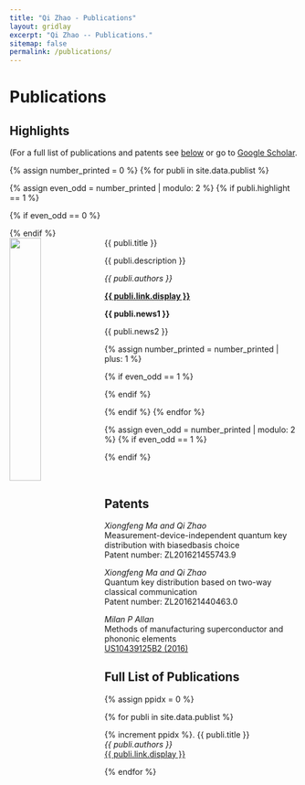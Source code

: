 ```yaml
---
title: "Qi Zhao - Publications"
layout: gridlay
excerpt: "Qi Zhao -- Publications."
sitemap: false
permalink: /publications/
---
```


# Publications

## Highlights

(For a full list of publications and patents see [below](#full-list-of-publications) or go to [Google Scholar](https://scholar.google.com/citations?user=VVQuTDMAAAAJ&hl=zh-CN&authuser=1).

{% assign number_printed = 0 %}
{% for publi in site.data.publist %}

{% assign even_odd = number_printed | modulo: 2 %}
{% if publi.highlight == 1 %}

{% if even_odd == 0 %}
<div class="row">
{% endif %}

<div class="col-sm-6 clearfix">
 <div class="well">
  <pubtit>{{ publi.title }}</pubtit>
  <img src="{{ site.url }}{{ site.baseurl }}/images/pubpic/{{ publi.image }}" class="img-responsive" width="33%" style="float: left" />
  <p>{{ publi.description }}</p>
  <p><em>{{ publi.authors }}</em></p>
  <p><strong><a href="{{ publi.link.url }}">{{ publi.link.display }}</a></strong></p>
  <p class="text-danger"><strong> {{ publi.news1 }}</strong></p>
  <p> {{ publi.news2 }}</p>
 </div>
</div>

{% assign number_printed = number_printed | plus: 1 %}

{% if even_odd == 1 %}
</div>
{% endif %}

{% endif %}
{% endfor %}

{% assign even_odd = number_printed | modulo: 2 %}
{% if even_odd == 1 %}
</div>
{% endif %}

<p> &nbsp; </p>

## Patents
<em> Xiongfeng Ma and Qi Zhao </em><br />Measurement-device-independent quantum key distribution with biasedbasis choice<br /> Patent number: ZL201621455743.9

<em> Xiongfeng Ma and Qi Zhao </em><br />Quantum key distribution based on two-way classical communication <br /> Patent number: ZL201621440463.0

<em>Milan P Allan</em><br /> Methods of manufacturing superconductor and phononic elements <br /> <a href="https://patents.google.com/patent/US10439125B2/en?inventor=Milan+ALLAN&oq=inventor:(Milan+ALLAN)">US10439125B2 (2016)</a>

## Full List of Publications

{% assign ppidx = 0 %}

{% for publi in site.data.publist %}

{% increment ppidx %}. {{ publi.title }} <br />
  <em>{{ publi.authors }} </em><br /><a href="{{ publi.link.url }}">{{ publi.link.display }}</a>

{% endfor %}
<br/>
